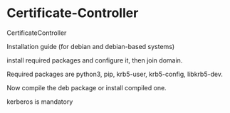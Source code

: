 # Certificate-Controller
CertificateController


Installation guide (for debian and debian-based systems)


install required packages and configure it, then join domain.

Required packages are python3, pip, krb5-user, krb5-config, libkrb5-dev.

Now compile the deb package or install compiled one.





kerberos is mandatory
